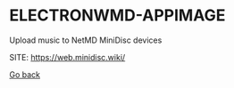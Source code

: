 # ELECTRONWMD-APPIMAGE
 
 Upload music to NetMD MiniDisc devices
 
 SITE: https://web.minidisc.wiki/

 [Go back](https://portable-linux-apps.github.io/apps.html)
